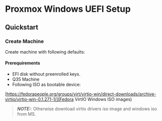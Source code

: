 # Proxmox Windows UEFI Setup

## Quickstart

### Create Machine
Create machine with following defaults:

#### Prerequirements

* EFI disk without preenrolled keys.
* Q35 Machine
* Following ISO as bootable device:

[https://fedorapeople.org/groups/virt/virtio-win/direct-downloads/archive-virtio/virtio-win-0.1.271-1/](Fedora VirtIO Windows ISO images)

> **_NOTE:_**: Otherwise download virtio drivers iso image and windows iso from MS.